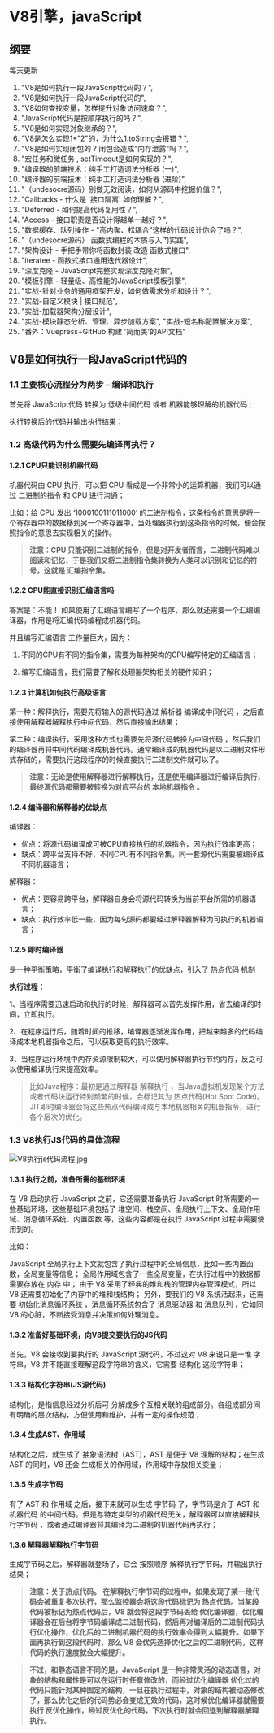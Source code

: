 # V8引擎，javaScript

## 纲要

每天更新

1. "V8是如何执行一段JavaScript代码的？",
2.  "V8是如何执行一段JavaScript代码的", 
3. "V8如何查找变量，怎样提升对象访问速度？", 
4. "JavaScript代码是按顺序执行的吗？", 
5. "V8是如何实现对象继承的？", 
6. "V8是怎么实现1+"2"的，为什么1.toString会报错？",
7.  "V8是如何实现闭包的 ? 闭包会造成"内存泄露"吗？",
8.  "宏任务和微任务 , setTimeout是如何实现的？", 
9. "编译器的前端技术：纯手工打造词法分析器 &#40;一&#41;", 
10. "编译器的前端技术：纯手工打造词法分析器 &#40;进阶&#41;", 
11. "（undesocre源码）别做无效阅读，如何从源码中挖掘价值？",
12.  "Callbacks - 什么是 &#39;接口隔离&#39;  如何理解？",
13.  "Deferred - 如何提高代码复用性？", 
14. "Access - 接口职责是否设计得越单一越好？", 
15. "数据缓存、队列操作 - "高内聚、松耦合"这样的代码设计你会了吗？",
16.  "（undesocre源码） 函数式编程的本质与入门实践", 
17. "架构设计 - 手把手带你将函数封装 改造 函数式接口", 
18. "iteratee - 函数式接口通用迭代器设计", 
19. "深度克隆 - JavaScript完整实现深度克隆对象", 
20. "模板引擎 - 轻量级、高性能的JavaScript模板引擎",
21.  "实战-针对业务的通用框架开发，如何做需求分析和设计？", 
22. "实战-自定义模块 | 接口规范",
23.  "实战-加载器架构分层设计",
24.  "实战-模块静态分析、管理、异步加载方案", "实战-短名称配置解决方案", 
25. "番外：Vuepress+GitHub 构建 &#39;简而美&#39;的API文档"

## V8是如何执行一段JavaScript代码的

### 	1.1 主要核心流程分为两步 – 编译和执行

首先将 JavaScript代码 转换为 低级中间代码 或者 机器能够理解的机器代码 ;

执行转换后的代码并输出执行结果；

### 1.2 高级代码为什么需要先编译再执行？

#### 1.2.1 CPU只能识别机器代码

机器代码由 CPU 执行，可以把 CPU 看成是一个非常小的运算机器，我们可以通过 二进制的指令 和 CPU 进行沟通；

比如：给 CPU 发出 ‘1000100111011000’ 的二进制指令，这条指令的意思是将一个寄存器中的数据移到另一个寄存器中，当处理器执行到这条指令的时候，便会按照指令的意思去实现相关的操作。

> **注意：CPU 只能识别二进制的指令，但是对开发者而言，二进制代码难以阅读和记忆，于是我们又将二进制指令集转换为人类可以识别和记忆的符号，这就是 汇编指令集。**
>

#### 1.2.2 CPU能直接识别汇编语言吗

答案是：不能！
如果使用了汇编语言编写了一个程序，那么就还需要一个汇编编译器，作用是将汇编代码编程成机器代码。

并且编写汇编语言 工作量巨大，因为：

1) 不同的CPU有不同的指令集，需要为每种架构的CPU编写特定的汇编语言；

2) 编写汇编语言，我们需要了解和处理器架构相关的硬件知识；

#### 1.2.3 计算机如何执行高级语言

第一种：解释执行，需要先将输入的源代码通过 解析器 编译成中间代码 ，之后直接使用解释器解释执行中间代码，然后直接输出结果；

第二种：编译执行，采用这种方式也需要先将源代码转换为中间代码 ，然后我们的编译器再将中间代码编译成机器代码。通常编译成的机器代码是以二进制文件形式存储的，需要执行这段程序的时候直接执行二进制文件就可以了。

> **注意：无论是使用解释器进行解释执行，还是使用编译器进行编译后执行，最终源代码都需要被转换为对应平台的 本地机器指令 。**
>

#### 1.2.4 编译器和解释器的优缺点

编译器：

- 优点：将源代码编译成可被CPU直接执行的机器指令，因为执行效率更高；
- 缺点：跨平台支持不好，不同CPU有不同指令集，同一套源代码需要被编译成不同机器语言；

解释器：

- 优点：更容易跨平台，解释器自身会将源代码转换为当前平台所需的机器语言；
- 缺点：执行效率低一些，因为每句源码都要经过解释器解释为可执行的机器语言；

#### 1.2.5 即时编译器

是一种平衡策略，平衡了编译执行和解释执行的优缺点，引入了 热点代码 机制

**执行过程：**

1、当程序需要迅速启动和执行的时候，解释器可以首先发挥作用，省去编译的时间，立即执行。

2、在程序运行后，随着时间的推移，编译器逐渐发挥作用，把越来越多的代码编译成本地机器指令之后，可以获取更高的执行效率。

3、当程序运行环境中内存资源限制较大，可以使用解释器执行节约内存，反之可以使用编译执行来提高效率。

> 比如Java程序：最初是通过解释器 解释执行 ，当Java虚拟机发现某个方法或者代码块运行特别频繁的时候，会标记其为 热点代码(Hot Spot Code)。JIT即时编译器会将这些热点代码编译成与本地机器相关的机器指令，进行各个层次的优化。
>

### 1.3 V8执行JS代码的具体流程

<img src='/docs/v8/V8执行js代码流程.jpg' alt='V8执行js代码流程.jpg'>

#### 1.3.1 执行之前，准备所需的基础环境

在 V8 启动执行 JavaScript 之前，它还需要准备执行 JavaScript 时所需要的一些基础环境，这些基础环境包括了 堆空间、栈空间、全局执行上下文、全局作用域、消息循环系统、内置函数 等，这些内容都是在执行 JavaScript 过程中需要使用到的。

比如：

JavaScript 全局执行上下文就包含了执行过程中的全局信息，比如一些内置函数，全局变量等信息；
全局作用域包含了一些全局变量，在执行过程中的数据都需要存放在 内存 中；
由于 V8 采用了经典的堆和栈的管理内存管理模式，所以 V8 还需要初始化了内存中的堆和栈结构；
另外，要我们的 V8 系统活起来，还需要 初始化消息循环系统 ，消息循环系统包含了 消息驱动器 和 消息队列 ，它如同 V8 的心脏，不断接受消息并决策如何处理消息。
#### 1.3.2 准备好基础环境，向V8提交要执行的JS代码

首先，V8 会接收到要执行的 JavaScript 源代码，不过这对 V8 来说只是一堆 字符串，V8 并不能直接理解这段字符串的含义，它需要 结构化 这段字符串；

#### 1.3.3 结构化字符串(JS源代码)

结构化，是指信息经过分析后可 分解成多个互相关联的组成部分。各组成部分间有明确的层次结构，方便使用和维护，并有一定的操作规范；

#### 1.3.4 生成AST、作用域

结构化之后，就生成了 抽象语法树（AST），AST 是便于 V8 理解的结构；在生成 AST 的同时，V8 还会 生成相关的作用域，作用域中存放相关变量；

#### 1.3.5 生成字节码

有了 AST 和 作用域 之后，接下来就可以生成 字节码 了，字节码是介于 AST 和 机器代码 的中间代码。但是与特定类型的机器代码无关，解释器可以直接解释执行字节码 ，或者通过编译器将其编译为二进制的机器代码再执行；

#### 1.3.6 解释器解释执行字节码

生成字节码之后，解释器就登场了，它会 按照顺序 解释执行字节码，并输出执行结果；

> **注意：关于热点代码。**
> **在解释执行字节码的过程中，如果发现了某一段代码会被重复多次执行，那么监控器会将这段代码标记为 热点代码。当某段代码被标记为热点代码后，V8 就会将这段字节码丢给 优化编译器，优化编译器会在后台将字节码编译成二进制代码，然后再对编译后的二进制代码执行优化操作，优化后的二进制机器代码的执行效率会得到大幅提升。如果下面再执行到这段代码时，那么 V8 会优先选择优化之后的二进制代码，这样代码的执行速度就会大幅提升。**
>

> **不过，和静态语言不同的是，JavaScript 是一种非常灵活的动态语言，对象的结构和属性是可以在运行时任意修改的，而经过优化编译器 优化过的代码只能针对某种固定的结构，一旦在执行过程中，对象的结构被动态修改了，那么优化之后的代码势必会变成无效的代码，这时候优化编译器就需要执行 反优化操作，经过反优化的代码，下次执行时就会回退到解释器解释执行。**